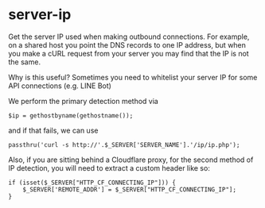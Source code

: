 # server-ip
Get the server IP used when making outbound connections. For example, on a shared host you point the DNS records to one IP address, but when you make a cURL request from your server you may find that the IP is not the same. 

Why is this useful? Sometimes you need to whitelist your server IP for some API connections (e.g. LINE Bot)

We perform the primary detection method via

`$ip = gethostbyname(gethostname());`

and if that fails, we can use

`passthru('curl -s http://'.$_SERVER['SERVER_NAME'].'/ip/ip.php');`

Also, if you are sitting behind a Cloudflare proxy, for the second method of IP detection, you will need to extract a custom header like so:

```
if (isset($_SERVER["HTTP_CF_CONNECTING_IP"])) {
    $_SERVER['REMOTE_ADDR'] = $_SERVER["HTTP_CF_CONNECTING_IP"];
}
```
